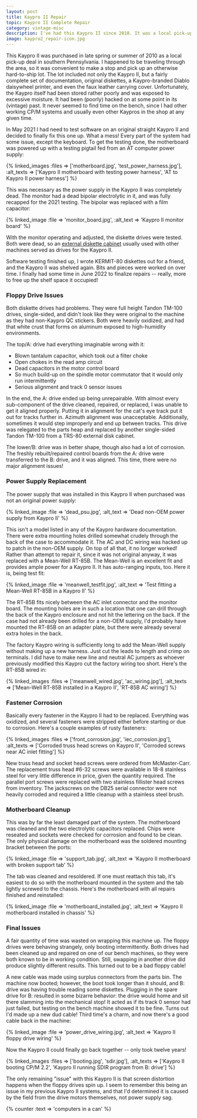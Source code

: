 ```yaml
---
layout: post
title: Kaypro II Repair
topic: Kaypro II Complete Repair
category: vintage-misc
description: I've had this Kaypro II since 2010. It was a local pick-up deal and came with documentation, software, a Kaypro-branded Diablo printer, and even the black faux leather carrying cover! The machine had been stored very poorly, and is only now fully functional.
image: kaypro2_repair-icon.jpg
---
```


This Kaypro II was purchased in late spring or summer of 2010 as a local pick-up deal in southern Pennsylvania. I happened to be traveling through the area, so it was convenient to make a stop and pick up an otherwise hard-to-ship lot. The lot included not only the Kaypro II, but a fairly complete set of documentation, original diskettes, a Kaypro-branded Diablo daisywheel printer, and even the faux leather carrying cover. Unfortunately, the Kaypro itself had been stored rather poorly and was exposed to excessive moisture. It had been (poorly) hacked on at some point in its (vintage) past. It never seemed to find time on the bench, since I had other working CP/M systems and usually even other Kaypros in the shop at any given time.

In May 2021 I had need to test software on an original straight Kaypro II and decided to finally fix this one up. What a mess! Every part of the system had some issue, except the keyboard. To get the testing done, the motherboard was powered up with a testing pigtail fed from an AT computer power supply:

{% linked_images :files => ['motherboard.jpg', 'test_power_harness.jpg'], :alt_texts => ['Kaypro II motherboard with testing power harness', 'AT to Kaypro II power harness'] %}

This was necessary as the power supply in the Kaypro II was completely dead. The monitor had a dead bipolar electrolytic in it, and was fully recapped for the 2021 testing. The bipolar was replaced with a film capacitor:

{% linked_image :file => 'monitor_board.jpg', :alt_text => 'Kaypro II monitor board' %}

With the monitor operating and adjusted, the diskette drives were tested. Both were dead, so an [external diskette cabinet](/2013/01/11/5-25-disk-box) usually used with other machines served as drives for the Kaypro II.

Software testing finished up, I wrote KERMIT-80 diskettes out for a friend, and the Kaypro II was shelved again. Bits and pieces were worked on over time. I finally had some time in June 2022 to finalize repairs -- really, more to free up the shelf space it occupied!

### Floppy Drive Issues

Both diskette drives had problems. They were full height Tandon TM-100 drives, single-sided, and didn't look like they were original to the machine as they had non-Kaypro QC stickers. Both were heavily oxidized, and had that white crust that forms on aluminum exposed to high-humidity environments.

The top/A: drive had everything imaginable wrong with it:

* Blown tantalum capacitor, which took out a filter choke
* Open chokes in the read amp circuit
* Dead capacitors in the motor control board
* So much build-up on the spindle motor commutator that it would only run intermittently
* Serious alignment and track 0 sensor issues

In the end, the A: drive ended up being unrepairable. With almost every sub-component of the drive cleaned, repaired, or replaced, I was unable to get it aligned properly. Putting it in alignment for the cat's eye track put it out for tracks further in. Azimuth alignment was unacceptable. Additionally, sometimes it would step improperly and end up between tracks. This drive was relegated to the parts heap and replaced by another single-sided Tandon TM-100 from a TRS-80 external disk cabinet.

The lower/B: drive was in better shape, though also had a lot of corrosion. The freshly rebuilt/repaired control boards from the A: drive were transferred to the B: drive, and it was aligned. This time, there were no major alignment issues!

### Power Supply Replacement

The power supply that was installed in this Kaypro II when purchased was not an original power supply:

{% linked_image :file => 'dead_psu.jpg', :alt_text => 'Dead non-OEM power supply from Kaypro II' %}

This isn't a model listed in any of the Kaypro hardware documentation. There were extra mounting holes drilled somewhat crudely through the back of the case to accommodate it. The AC and DC wiring was hacked up to patch in the non-OEM supply. On top of all that, it no longer worked! Rather than attempt to repair it, since it was not original anyway, it was replaced with a Mean-Well RT-85B. The Mean-Well is an excellent fit and provides ample power for a Kaypro II. It has auto-ranging inputs, too. Here it is, being test fit:

{% linked_image :file => 'meanwell_testfit.jpg', :alt_text => 'Test fitting a Mean-Well RT-85B in a Kaypro II' %}

The RT-85B fits nicely between the AC inlet connector and the monitor board. The mounting holes are in such a location that one can drill through the back of the Kaypro enclosure and not hit the lettering on the back. If the case had not already been drilled for a non-OEM supply, I'd probably have mounted the RT-85B on an adapter plate, but there were already several extra holes in the back.

The factory Kaypro wiring is sufficiently long to add the Mean-Well supply without making up a new harness. Just cut the leads to length and crimp on terminals. I did have to make new line and neutral AC jumpers as whoever previously modified this Kaypro cut the factory wiring too short. Here's the RT-85B wired in:

{% linked_images :files => ['meanwell_wired.jpg', 'ac_wiring.jpg'], :alt_texts => ['Mean-Well RT-85B installed in a Kaypro II', 'RT-85B AC wiring'] %}

### Fastener Corrosion

Basically every fastener in the Kaypro II had to be replaced. Everything was oxidized, and several fasteners were stripped either before starting or due to corrosion. Here's a couple examples of rusty fasteners:

{% linked_images :files => ['front_corrosion.jpg', 'iec_corrosion.jpg'], :alt_texts => ['Corroded truss head screws on Kaypro II', 'Corroded screws near AC inlet fitting'] %}

New truss head and socket head screws were ordered from McMaster-Carr. The replacement truss head #6-32 screws were available in 18-8 stainless steel for very little difference in price, given the quantity required. The parallel port screws were replaced with two stainless fillister head screws from inventory. The jackscrews on the DB25 serial connector were not heavily corroded and required a little cleanup with a stainless steel brush.

### Motherboard Cleanup

This was by far the least damaged part of the system. The motherboard was cleaned and the two electrolytic capacitors replaced. Chips were reseated and sockets were checked for corrosion and found to be clean. The only physical damage on the motherboard was the soldered mounting bracket between the ports:

{% linked_image :file => 'support_tab.jpg', :alt_text => 'Kaypro II motherboard with broken support tab' %}

The tab was cleaned and resoldered. If one must reattach this tab, it's easiest to do so with the motherboard mounted in the system and the tab lightly screwed to the chassis. Here's the motherboard with all repairs finished and reinstalled:

{% linked_image :file => 'motherboard_installed.jpg', :alt_text => 'Kaypro II motherboard installed in chassis' %}

### Final Issues

A fair quantity of time was wasted on wrapping this machine up. The floppy drives were behaving strangely, only booting intermittently. Both drives had been cleaned up and repaired on one of our bench machines, so they were both known to be in working condition. Still, swapping in another drive did produce slightly different results. This turned out to be a bad floppy cable!

A new cable was made using surplus connectors from the parts bin. The machine now booted; however, the boot took longer than it should, and B: drive was having trouble reading some diskettes. Plugging in the spare drive for B: resulted in some bizarre behavior: the drive would home and sit there slamming into the mechanical stop! It acted as if its track 0 sensor had just failed, but testing on the bench machine showed it to be fine. Turns out I'd made up a new dud cable! Third time's a charm, and now there's a good cable back in the machine:

{% linked_image :file => 'power_drive_wiring.jpg', :alt_text => 'Kaypro II floppy drive wiring' %}

Now the Kaypro II could finally go back together -- only took twelve years!

{% linked_images :files => ['booting.jpg', 'sdir.jpg'], :alt_texts => ['Kaypro II booting CP/M 2.2', 'Kaypro II running SDIR program from B: drive'] %}

The only remaining "issue" with this Kaypro II is that screen distortion happens when the floppy drives spin up. I seem to remember this being an issue in my previous Kaypro II systems, and that I'd determined it is caused by the field from the drive motors themselves, not power supply sag.

{% counter :text => 'computers in a can' %}

